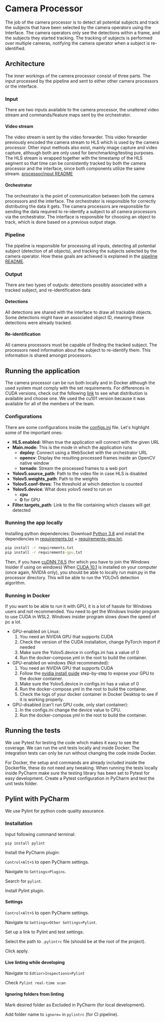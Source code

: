 # Camera Processor

The job of the camera processor is to detect all potential subjects
and track the subjects that have been selected by the camera operators using the Interface.
The camera operators only see the detections within a frame, and the subjects they started tracking.
The tracking of subjects is performed over multiple cameras, 
notifying the camera operator when a subject is re-identified.

## Architecture

The inner workings of the camera processor consist of three parts. 
The input processed by the pipeline and sent to either other camera processors or the interface.

### Input

There are two inputs available to the camera processor, 
the unaltered video stream and commands/feature maps sent by the orchestrator.

#### Video stream

The video stream is sent by the video forwarder. This video forwarder previously encoded the camera stream to HLS which is used by the camera processor.
Other input methods also exist, mainly image capture and video capture, although both are only used for benchmarking/testing purposes.
The HLS stream is wrapped together with the timestamp of the HLS segment so that time can be consistently tracked by both the camera processor and the interface, 
since both components utilize the same stream.
[processor/input README](processor/input/README.md)

#### Orchestrator

The orchestrator is the point of communication between both the camera processors and the interface.
The orchestrator is responsible for correctly distributing the data it gets.
The camera processors are responsible for sending the data required to re-identify a subject to all camera processors via the orchestrator.
The interface is responsible for choosing an object to track, which is done based on a previous output stage.

### Pipeline

The pipeline is responsible for processing all inputs, detecting all potential subject (detection of all objects), 
and tracking the subjects selected by the camera operator.
How these goals are achieved is explained in the [pipeline README](processor/pipeline/README.md).

### Output

There are two types of outputs:
detections possibly associated with a tracked subject, 
and re-identification data

#### Detections

All detections are shared with the interface to draw all trackable objects. 
Some detections might have an associated object ID, meaning these detections were already tracked.

#### Re-identification

All camera processors must be capable of finding the tracked subject. 
The processors need information about the subject to re-identify them.
This information is shared amongst processors.

## Running the application

The camera processor can be run both locally and in Docker although the used system must comply with the set requirements.
For differences in CUDA versions, check out the following [link](https://download.pytorch.org/whl/torch_stable.html) to see what distribution is available and choose one. We used the cu101 version because it was available for all of the members of the team.

### Configurations

There are some configurations inside the [configs.ini](configs.ini) file. Let's highlight some of the important ones:
- **HLS.enabled:** When true the application will connect with the given URL
- **Main.mode:** This is the mode in which the application runs
  - **deploy**: Connect using a WebSocket with the orchestrator URL
  - **opencv**: Display the resulting processed frames inside an OpenCV native window
  - **tornado**: Stream the processed frames to a web port
- **Yolov5.source_path**: Path to the video file in case HLS is disabled
- **Yolov5.weights_path**: Path to the weights
- **Yolov5.conf-thres**: The threshold at which detection is counted
- **Yolov5.device**: What does yolov5 need to run on
  - **cpu**
  - **0** for GPU
- **Filter.targets_path**: Link to the file containing which classes will get detected

### Running the app locally

Installing python dependencies:
Download [Python 3.8](https://www.python.org/downloads/release/python-3810/) 
and install the dependencies in [requirements.txt](requirements.txt) + [requirements-gpu.txt](requirements-gpu.txt).
```cmd
pip install -r requirements.txt
pip install -r requirements-gpu.txt
```

Then, if you have [cuDNN 7.6.5](https://developer.nvidia.com/rdp/cudnn-archive) (for which you have to join the
Windows Insider if using on windows) 
When [CUDA 10.1](https://developer.nvidia.com/cuda-10.1-download-archive-update2) is installed on your computer 
(once again, NVIDIA only), you should be able to locally run main.py in the processor directory.
This will be able to run the YOLOv5 detection algorithm.

### Running in Docker

If you want to be able to run it with GPU, it is a lot of hassle for Windows users and not recommended.
You need to get the Windows Insider program to use CUDA in WSL2.
Windows insider program slows down the speed of pc a lot. 

- GPU-enabled on Linux:
   1. You need an NVIDIA GPU that supports CUDA
   2. Check the version of the CUDA installation, change PyTorch import if needed
   3. Make sure the Yolov5.device in configs.ini has a value of 0
   4. Run the docker-compose.yml in the root to build the container.
- GPU-enabled on windows (Not recommended):
   1. You need an NVIDIA GPU that supports CUDA
   2. Follow the [nvidia install guide](https://docs.nvidia.com/cuda/wsl-user-guide/index.html) step-by-step to expose your GPU to the docker container.
   3. Make sure the Yolov5.device in configs.ini has a value of 0
   4. Run the docker-compose.yml in the root to build the container.
   5. Check the logs of your docker container in Docker Desktop to see if it is working properly.
- GPU-disabled (can't run GPU code, only start container):
   1. In the configs.ini change the device value to CPU.
   2. Run the docker-compose.yml in the root to build the container.

## Running the tests

We use Pytest for testing the code which makes it easy to see the coverage.
We can run the unit tests locally and inside Docker.
The integration tests can only be run without changing the code inside Docker.

For Docker, the setup and commands are already included inside the Dockerfile, these do not need any tweaking.
When running the tests locally inside PyCharm make sure the testing library has been set to Pytest for easy development.
Create a Pytest configuration in PyCharm and test the unit tests folder.

## Pylint with PyCharm

We use Pylint for python code quality assurance.

### Installation

Input following command terminal:
```
pip install pylint
```

Install the PyCharm plugin:

`Control+Alt+S` to open PyCharm settings.

Navigate to `Settings>Plugins`.

Search for `pylint`.

Install Pylint plugin.

#### Settings

`Control+Alt+S` to open PyCharm settings.

Navigate to `Settings>Other Settings>Pylint`.

Set up a link to Pylint and test settings.

Select the path to `.pylintrc` file (should be at the root of the project).

Click apply.

#### Live linting while developing

Navigate to `Edtior>Inspections>Pylint`

Check `Pylint real-time scan`

#### Ignoring folders from linting

Mark desired folder as Excluded in PyCharm (for local development).

Add folder name to `ignore=` in `pylintrc` (for CI pipeline).
